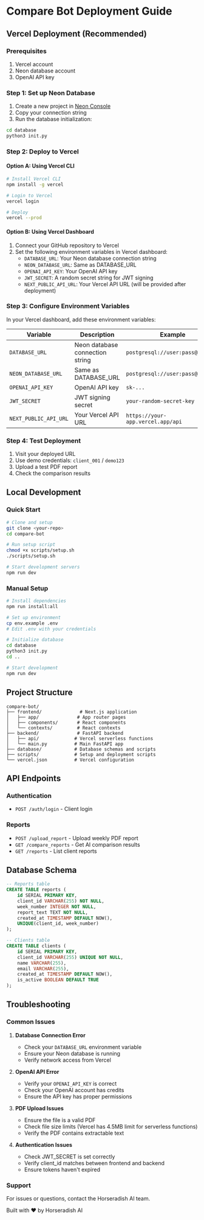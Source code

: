 # Compare Bot Deployment Guide

## Vercel Deployment (Recommended)

### Prerequisites
1. Vercel account
2. Neon database account
3. OpenAI API key

### Step 1: Set up Neon Database
1. Create a new project in [Neon Console](https://console.neon.tech/)
2. Copy your connection string
3. Run the database initialization:
```bash
cd database
python3 init.py
```

### Step 2: Deploy to Vercel

#### Option A: Using Vercel CLI
```bash
# Install Vercel CLI
npm install -g vercel

# Login to Vercel
vercel login

# Deploy
vercel --prod
```

#### Option B: Using Vercel Dashboard
1. Connect your GitHub repository to Vercel
2. Set the following environment variables in Vercel dashboard:
   - `DATABASE_URL`: Your Neon database connection string
   - `NEON_DATABASE_URL`: Same as DATABASE_URL
   - `OPENAI_API_KEY`: Your OpenAI API key
   - `JWT_SECRET`: A random secret string for JWT signing
   - `NEXT_PUBLIC_API_URL`: Your Vercel API URL (will be provided after deployment)

### Step 3: Configure Environment Variables
In your Vercel dashboard, add these environment variables:

| Variable | Description | Example |
|----------|-------------|---------|
| `DATABASE_URL` | Neon database connection string | `postgresql://user:pass@host/db` |
| `NEON_DATABASE_URL` | Same as DATABASE_URL | `postgresql://user:pass@host/db` |
| `OPENAI_API_KEY` | OpenAI API key | `sk-...` |
| `JWT_SECRET` | JWT signing secret | `your-random-secret-key` |
| `NEXT_PUBLIC_API_URL` | Your Vercel API URL | `https://your-app.vercel.app/api` |

### Step 4: Test Deployment
1. Visit your deployed URL
2. Use demo credentials: `client_001` / `demo123`
3. Upload a test PDF report
4. Check the comparison results

## Local Development

### Quick Start
```bash
# Clone and setup
git clone <your-repo>
cd compare-bot

# Run setup script
chmod +x scripts/setup.sh
./scripts/setup.sh

# Start development servers
npm run dev
```

### Manual Setup
```bash
# Install dependencies
npm run install:all

# Set up environment
cp env.example .env
# Edit .env with your credentials

# Initialize database
cd database
python3 init.py
cd ..

# Start development
npm run dev
```

## Project Structure

```
compare-bot/
├── frontend/              # Next.js application
│   ├── app/              # App router pages
│   ├── components/       # React components
│   └── contexts/         # React contexts
├── backend/              # FastAPI backend
│   ├── api/             # Vercel serverless functions
│   └── main.py          # Main FastAPI app
├── database/            # Database schemas and scripts
├── scripts/             # Setup and deployment scripts
└── vercel.json          # Vercel configuration
```

## API Endpoints

### Authentication
- `POST /auth/login` - Client login

### Reports
- `POST /upload_report` - Upload weekly PDF report
- `GET /compare_reports` - Get AI comparison results
- `GET /reports` - List client reports

## Database Schema

```sql
-- Reports table
CREATE TABLE reports (
    id SERIAL PRIMARY KEY,
    client_id VARCHAR(255) NOT NULL,
    week_number INTEGER NOT NULL,
    report_text TEXT NOT NULL,
    created_at TIMESTAMP DEFAULT NOW(),
    UNIQUE(client_id, week_number)
);

-- Clients table
CREATE TABLE clients (
    id SERIAL PRIMARY KEY,
    client_id VARCHAR(255) UNIQUE NOT NULL,
    name VARCHAR(255),
    email VARCHAR(255),
    created_at TIMESTAMP DEFAULT NOW(),
    is_active BOOLEAN DEFAULT TRUE
);
```

## Troubleshooting

### Common Issues

1. **Database Connection Error**
   - Check your `DATABASE_URL` environment variable
   - Ensure your Neon database is running
   - Verify network access from Vercel

2. **OpenAI API Error**
   - Verify your `OPENAI_API_KEY` is correct
   - Check your OpenAI account has credits
   - Ensure the API key has proper permissions

3. **PDF Upload Issues**
   - Ensure the file is a valid PDF
   - Check file size limits (Vercel has 4.5MB limit for serverless functions)
   - Verify the PDF contains extractable text

4. **Authentication Issues**
   - Check JWT_SECRET is set correctly
   - Verify client_id matches between frontend and backend
   - Ensure tokens haven't expired

### Support
For issues or questions, contact the Horseradish AI team.

Built with ❤️ by Horseradish AI
